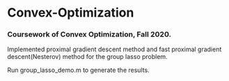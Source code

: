 # Convex-Optimization
### Coursework of Convex Optimization, Fall 2020.

Implemented proximal gradient descent method and fast proximal gradient descent(Nesterov) method for the group lasso problem.

Run group_lasso_demo.m to generate the results.
